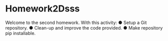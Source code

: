 # Homework2Dsss
Welcome to the second homework. With this activity: 
    ● Setup a Git repository. 
    ● Clean-up and improve the code provided. 
    ● Make repository pip installable.
